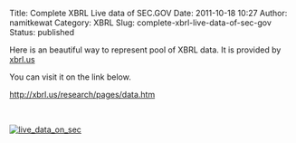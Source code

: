 Title: Complete XBRL Live data of SEC.GOV
Date: 2011-10-18 10:27
Author: namitkewat
Category: XBRL
Slug: complete-xbrl-live-data-of-sec-gov
Status: published

Here is an beautiful way to represent pool of XBRL data. It is provided
by [xbrl.us](http://www.xbrl.us)

You can visit it on the link below.

<http://xbrl.us/research/pages/data.htm>

 

[![live\_data\_on\_sec](http://namitkewat.files.wordpress.com/2011/10/live_data_on_sec_thumb.jpg "live_data_on_sec")](http://namitkewat.files.wordpress.com/2011/10/live_data_on_sec.jpg)
